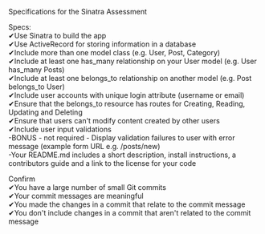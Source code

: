 Specifications for the Sinatra Assessment

Specs: <br>
  ✔Use Sinatra to build the app<br>
  ✔Use ActiveRecord for storing information in a database<br>
  ✔Include more than one model class (e.g. User, Post, Category)<br>
  ✔Include at least one has_many relationship on your User model (e.g. User has_many Posts)<br>
  ✔Include at least one belongs_to relationship on another model (e.g. Post belongs_to User)<br>
  ✔Include user accounts with unique login attribute (username or email)<br>
  ✔Ensure that the belongs_to resource has routes for Creating, Reading, Updating and Deleting<br>
  ✔Ensure that users can't modify content created by other users<br>
  ✔Include user input validations<br>
 -BONUS - not required - Display validation failures to user with error message (example form URL e.g. /posts/new)<br>
 -Your README.md includes a short description, install instructions, a contributors guide and a link to the license for your code<br>

Confirm<br>
  ✔You have a large number of small Git commits<br>
  ✔Your commit messages are meaningful<br>
  ✔You made the changes in a commit that relate to the commit message<br>
  ✔You don't include changes in a commit that aren't related to the commit message